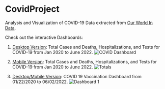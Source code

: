 # CovidProject

Analysis and Visualization of COVID-19 Data extracted from [Our World In Data](https://ourworldindata.org/coronavirus).

Check out the interactive Dashboards:
1. [Desktop Version](https://public.tableau.com/views/CovidDashboard_16545443063780/COVIDDashboard?:language=en-US&:display_count=n&:origin=viz_share_link): Total Cases and Deaths, Hospitalizations, and Tests for COVID-19 from Jan 2020 to June 2022.
![COVID Dashboard](https://user-images.githubusercontent.com/101579558/175043004-7ed21b38-5c5d-4967-9939-5211e69ecc6f.png)


2. [Mobile Version](https://public.tableau.com/views/COVIDDashboardPhoneTrial/Totals?:language=en-US&:display_count=n&:origin=viz_share_link): Total Cases and Deaths, Hospitalizations, and Tests for COVID-19 from Jan 2020 to June 2022.
![Totals](https://user-images.githubusercontent.com/101579558/175051478-da2ac362-3f06-4604-b466-c2abe36fc78d.png)


3. [Desktop/Mobile Version](https://public.tableau.com/views/COVID19VaccinationDashboardfrom01222020to06022022/Dashboard1?:language=en-US&:display_count=n&:origin=viz_share_link): COVID 19 Vaccination Dashboard from 01/22/2020 to 06/02/2022.
![Dashboard 1](https://user-images.githubusercontent.com/101579558/175052042-e2a89bb8-5a8b-4fa0-a7bc-d4863bd77015.png)
